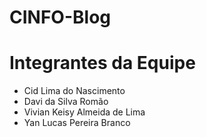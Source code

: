 # CINFO-Blog

# Integrantes da Equipe

- Cid Lima do Nascimento
- Davi da Silva Romão
- Vivian Keisy Almeida de Lima
- Yan Lucas Pereira Branco
